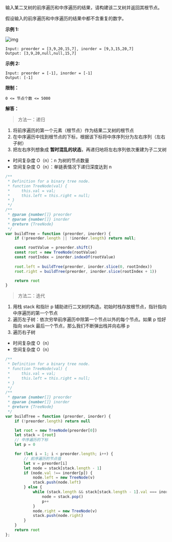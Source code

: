 输入某二叉树的前序遍历和中序遍历的结果，请构建该二叉树并返回其根节点。

假设输入的前序遍历和中序遍历的结果中都不含重复的数字。

 

**示例 1:**

![img](https://assets.leetcode.com/uploads/2021/02/19/tree.jpg)

```
Input: preorder = [3,9,20,15,7], inorder = [9,3,15,20,7]
Output: [3,9,20,null,null,15,7]
```

**示例 2:**

```
Input: preorder = [-1], inorder = [-1]
Output: [-1]
```



**限制：**

`0 <= 节点个数 <= 5000`



**解答：**

> 方法一：递归

1. 将前序遍历的第一个元素（根节点）作为结果二叉树的根节点
2. 在中序遍历中找到根节点的下标，根据该下标将中序序列分为左右序列（左右子树）
3. 把左右序列想象成 **暂时混乱的状态**，再递归地将左右序列依次重建为子二叉树

- 时间复杂度 O（n）：n 为树的节点数量
- 空间复杂度 O（n）：单链表情况下递归深度达到 n

```js
/**
 * Definition for a binary tree node.
 * function TreeNode(val) {
 *     this.val = val;
 *     this.left = this.right = null;
 * }
 */
/**
 * @param {number[]} preorder
 * @param {number[]} inorder
 * @return {TreeNode}
 */
var buildTree = function (preorder, inorder) {
    if (!preorder.length || !inorder.length) return null;

    const rootValue = preorder.shift()
    const root = new TreeNode(rootValue)
    const rootIndex = inorder.indexOf(rootValue)
    
    root.left = buildTree(preorder, inorder.slice(0, rootIndex))
    root.right = buildTree(preorder, inorder.slice(rootIndex + 1))

    return root
}
```

> 方法二：迭代

1. 用栈 stack 和指针 p 辅助进行二叉树的构造。初始时栈存放根节点，指针指向中序遍历的第一个节点
2. 遍历左子树：依次穷举前序遍历中除第一个节点以外的每个节点。如果 p 恰好指向 stack 最后一个节点，那么我们不断弹出栈并向右移 p
3. 遍历右子树

- 时间复杂度 O（n）
- 空间复杂度 O（n）

```js
/**
 * Definition for a binary tree node.
 * function TreeNode(val) {
 *     this.val = val;
 *     this.left = this.right = null;
 * }
 */
/**
 * @param {number[]} preorder
 * @param {number[]} inorder
 * @return {TreeNode}
 */
var buildTree = function (preorder, inorder) {
    if (!preorder.length) return null

    let root = new TreeNode(preorder[0])
    let stack = [root]
    // 中序遍历的下标
    let p = 0

    for (let i = 1; i < preorder.length; i++) {
        // 前序遍历的节点值
        let v = preorder[i]
        let node = stack[stack.length - 1]
        if (node.val !== inorder[p]) {
            node.left = new TreeNode(v)
            stack.push(node.left)
        } else {
            while (stack.length && stack[stack.length - 1].val === inorder[p]) {
                node = stack.pop()
                p++
            }
            node.right = new TreeNode(v)
            stack.push(node.right)
        }
    }
    return root
};
```

